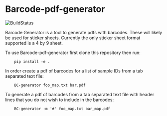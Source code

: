 Barcode-pdf-generator
====================

![BuildStatus](https://travis-ci.org/johnchase/Barcode-pdf-generator.svg?branch=master)
  
Barcode Generator is a tool to generate pdfs with barcodes. These will likely be used for sticker sheets. Currently the only sticker sheet format supported is a 4 by 9 sheet.

To use Barcode-pdf-generator first clone this repository then run:

        pip install -e .

In order create a pdf of barcodes for a list of sample IDs from a tab separated text file:

        BC-generator foo_map.txt bar.pdf

To generate a pdf of barcodes from a tab separated text file with header lines that you do not wish to include in the barcodes:

        BC-generator -m '#' foo_map.txt bar_map.pdf

